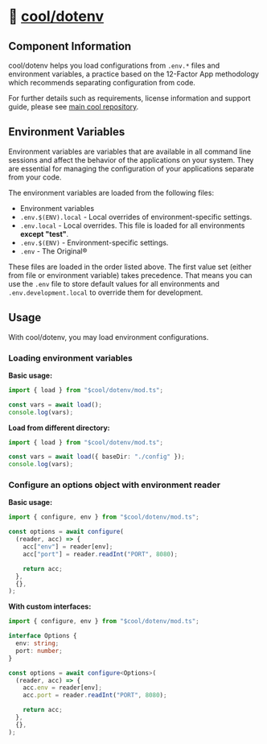 # 🔐 [cool/dotenv](./)

## Component Information

cool/dotenv helps you load configurations from `.env.*` files and environment
variables, a practice based on the 12-Factor App methodology which recommends
separating configuration from code.

For further details such as requirements, license information and support guide,
please see [main cool repository](https://github.com/eser/cool).

## Environment Variables

Environment variables are variables that are available in all command line
sessions and affect the behavior of the applications on your system. They are
essential for managing the configuration of your applications separate from your
code.

The environment variables are loaded from the following files:

- Environment variables
- `.env.$(ENV).local` - Local overrides of environment-specific settings.
- `.env.local` - Local overrides. This file is loaded for all environments
  **except "test"**.
- `.env.$(ENV)` - Environment-specific settings.
- `.env` - The Original®

These files are loaded in the order listed above. The first value set (either
from file or environment variable) takes precedence. That means you can use the
`.env` file to store default values for all environments and
`.env.development.local` to override them for development.

## Usage

With cool/dotenv, you may load environment configurations.

### Loading environment variables

**Basic usage:**

```ts
import { load } from "$cool/dotenv/mod.ts";

const vars = await load();
console.log(vars);
```

**Load from different directory:**

```ts
import { load } from "$cool/dotenv/mod.ts";

const vars = await load({ baseDir: "./config" });
console.log(vars);
```

### Configure an options object with environment reader

**Basic usage:**

```ts
import { configure, env } from "$cool/dotenv/mod.ts";

const options = await configure(
  (reader, acc) => {
    acc["env"] = reader[env];
    acc["port"] = reader.readInt("PORT", 8080);

    return acc;
  },
  {},
);
```

**With custom interfaces:**

```ts
import { configure, env } from "$cool/dotenv/mod.ts";

interface Options {
  env: string;
  port: number;
}

const options = await configure<Options>(
  (reader, acc) => {
    acc.env = reader[env];
    acc.port = reader.readInt("PORT", 8080);

    return acc;
  },
  {},
);
```
